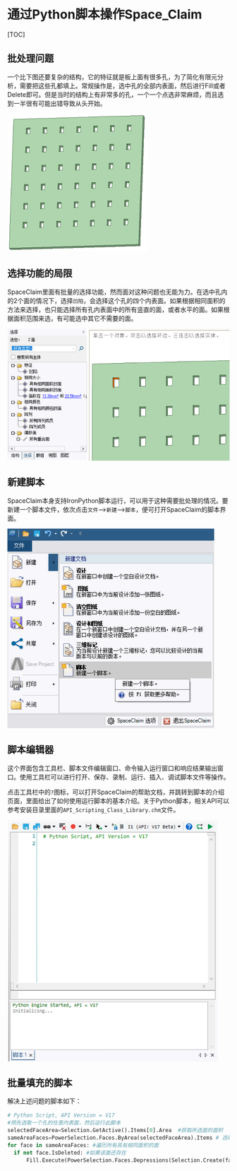 

# 通过Python脚本操作Space_Claim

[TOC]

## 批处理问题

一个比下图还要复杂的结构，它的特征就是板上面有很多孔，为了简化有限元分析，需要把这些孔都填上。常规操作是，选中孔的全部内表面，然后进行Fill或者Delete即可。但是当时的结构上有非常多的孔，一个一个点选非常麻烦，而且选到一半很有可能出错导致从头开始。

![结构](ban.PNG)

## 选择功能的局限

SpaceClaim里面有批量的选择功能，然而面对这种问题也无能为力。在选中孔内的2个面的情况下，选择`凹陷`，会选择这个孔的四个内表面。如果根据相同面积的方法来选择，也只能选择所有孔内表面中的所有竖直的面，或者水平的面。如果根据面积范围来选，有可能选中其它不需要的面。

![选择](selection.png)

## 新建脚本

SpaceClaim本身支持IronPython脚本运行，可以用于这种需要批处理的情况。要新建一个脚本文件，依次点击`文件`-->`新建`-->`脚本`，便可打开SpaceClaim的脚本界面。

![新建脚本](new_script.png)

## 脚本编辑器

这个界面包含工具栏、脚本文件编辑窗口、命令输入运行窗口和响应结果输出窗口。使用工具栏可以进行打开、保存、录制、运行、插入、调试脚本文件等操作。

点击工具栏中的`?`图标，可以打开SpaceClaim的帮助文档，并跳转到脚本的介绍页面，里面给出了如何使用运行脚本的基本介绍。关于Python脚本，相关API可以参考安装目录里面的`API_Scripting_Class_Library.chm`文件。

![脚本界面](edit_script.PNG)

## 批量填充的脚本

解决上述问题的脚本如下：

  ```python
# Python Script, API Version = V17
#预先选取一个孔的任意内表面，然后运行此脚本
selectedFaceArea=Selection.GetActive().Items[0].Area  #获取所选面的面积
sameAreaFaces=PowerSelection.Faces.ByArea(selectedFaceArea).Items # 选取所有具有相同面积的面
for face in sameAreaFaces: #遍历所有具有相同面积的面
    if not face.IsDeleted: #如果该面还存在
        Fill.Execute(PowerSelection.Faces.Depressions(Selection.Create(face))) #选取该面所在的凹陷，然后使用Fill命令填充。
  ```





